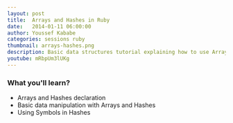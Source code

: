 ```yaml
---
layout: post
title:  Arrays and Hashes in Ruby
date:   2014-01-11 06:00:00
author: Youssef Kababe
categories: sessions ruby
thumbnail: arrays-hashes.png
description: Basic data structures tutorial explaining how to use Arrays, Hashes, and some of their useful methods to store and retrieve different types of data.
youtube: mRbpUm3lUKg
---
```


### What you'll learn?
* Arrays and Hashes declaration
* Basic data manipulation with Arrays and Hashes
* Using Symbols in Hashes

